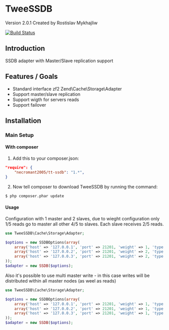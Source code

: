 TweeSSDB
===========

Version 2.0.1 Created by Rostislav Mykhajliw

[![Build Status](https://travis-ci.org/necromant2005/tt-SSDB.png?branch=master)](https://travis-ci.org/necromant2005/tt-SSDB)

Introduction
------------

SSDB adapter with Master/Slave replication support

Features / Goals
----------------

* Standard interface zf2 Zend\Cache\Storage\Adapter
* Support master/slave replication
* Support wigth for servers reads
* Support failover

Installation
------------

### Main Setup

#### With composer

1. Add this to your composer.json:

```json
"require": {
    "necromant2005/tt-ssdb": "1.*",
}
```

2. Now tell composer to download TweeSSDB by running the command:

```bash
$ php composer.phar update
```

#### Usage

Configuration with 1 master and 2 slaves, due to wieght configuration only 1/5 reads go to master all other 4/5 to slaves.
Each slave receives 2/5 reads.
```php
use TweeSSDB\Cache\Storage\Adapter;

$options = new SSDBOptions(array(
    array('host' => '127.0.0.1', 'port' => 21201, 'weight' => 1, 'type' => 'master'),
    array('host' => '127.0.0.2', 'port' => 21201, 'weight' => 2, 'type' => 'slave'),
    array('host' => '127.0.0.3', 'port' => 21201, 'weight' => 2, 'type' => 'slave'),
));
$adapter = new SSDB($options);

```

Also it's possible to use multi master write - in this case writes will be distributed within all master nodes (as weel as reads)
```php
use TweeSSDB\Cache\Storage\Adapter;

$options = new SSDBOptions(array(
    array('host' => '127.0.0.1', 'port' => 21201, 'weight' => 1, 'type' => 'master'),
    array('host' => '127.0.0.2', 'port' => 21201, 'weight' => 1, 'type' => 'master'),
    array('host' => '127.0.0.3', 'port' => 21201, 'weight' => 1, 'type' => 'master'),
));
$adapter = new SSDB($options);

```
